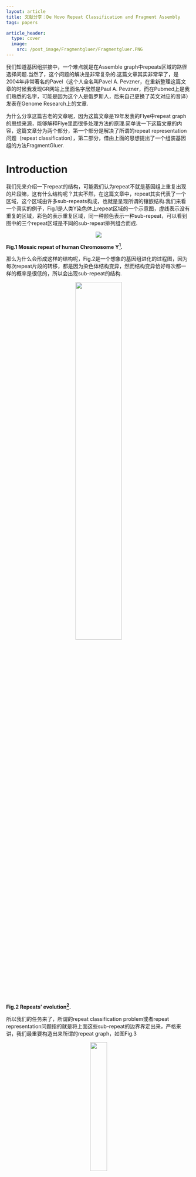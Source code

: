 ```yaml
---
layout: article
title: 文献分享：De Novo Repeat Classification and Fragment Assembly
tags: papers

article_header:
  type: cover
  image: 
    src: /post_image/Fragmentgluer/Fragmentgluer.PNG
---
```


我们知道基因组拼接中，一个难点就是在Assemble graph中repeats区域的路径选择问题.当然了，这个问题的解决是非常复杂的.这篇文章其实非常早了，是2004年非常著名的Pavel（这个人全名叫Pavel A. Pevzner，在重新整理这篇文章的时候我发现GR网站上里面名字居然是Paul A. Pevzner，而在Pubmed上是我们熟悉的名字，可能是因为这个人是俄罗斯人，后来自己更换了英文对应的音译）发表在Genome Research上的文章.

为什么分享这篇古老的文章呢，因为这篇文章是19年发表的Flye中repeat graph的思想来源，能够解释Flye里面很多处理方法的原理.简单说一下这篇文章的内容，这篇文章分为两个部分，第一个部分是解决了所谓的repeat representation问题（repeat classification），第二部分，借由上面的思想提出了一个组装基因组的方法FragmentGluer.
<!--more-->

# Introduction
我们先来介绍一下repeat的结构，可能我们认为repeat不就是基因组上重复出现的片段嘛，这有什么结构呢？其实不然，在这篇文章中，repeat其实代表了一个区域，这个区域由许多sub-repeats构成，也就是呈现所谓的镶嵌结构.我们来看一个真实的例子，Fig.1是人类Y染色体上repeat区域的一个示意图，虚线表示没有重复的区域，彩色的表示重复区域，同一种颜色表示一种sub-repeat，可以看到图中的三个repeat区域是不同的sub-repeat排列组合而成.

<p align="center">
    <img src="/post_image/Fragmentgluer/repeat_of_Y.PNG">
</p>

__Fig.1 Mosaic repeat of human Chromosome Y[^1].__


那么为什么会形成这样的结构呢，Fig.2是一个想象的基因组进化的过程图，因为每次repeat片段的转移，都是因为染色体结构变异，然而结构变异恰好每次都一样的概率是很低的，所以会出现sub-repeat的结构.

<p align="center">
    <img src="/post_image/Fragmentgluer/repeat_evolution.png" width="50%">
</p>

__Fig.2 Repeats’ evolution[^1].__

所以我们的任务来了，所谓的repeat classification problem或者repeat representation问题指的就是将上面这些sub-repeat的边界界定出来，严格来讲，我们最重要构造出来所谓的repeat graph，如图Fig.3

<p align="center">
    <img src="/post_image/Fragmentgluer/repeat_graph.png" width="30%">
</p>

__Fig.3 Repeat graph[^1].__


# Methods
## ${A}$-Bruijn Graphs
首先我们引入Genomic dot-plot的概念，我们将基因组自身进行local alignment，在比对上的坐标位置绘制一个点，我们可以得到所谓的dot-plot，如图Fig.4

<p align="center">
    <img src="/post_image/Fragmentgluer/dot_plot.png" width="60%">
</p>

__Fig.4 Genomic dot-plot of an imaginary sequence[^1].__


令${S}$是一个长度为${n}$的基因组序列，同时${A=(a_{ij})}$是一个${0-1}$的二元${n\times n}$的“similarity matrix”表示${S}$中的区域之间显著的local pairwise alignment的集合${\mathscr{A}}$.矩阵${A}$中，如果位置${i}$和位置${j}$比对上，则${a_{ij}=1}$，否则为${0}$（插入缺失不记录在${A}$中）.

我们可以将矩阵${A}$视为一个邻接矩阵，这个邻接矩阵对应了一个图，我们称为${A}$-graph，这个图有${n}$个顶点，顶点${i}$和顶点${j}$存在边，当且仅当${a_{ij}=1}$.令${V}$是${A}$-graph的连通分支集合，${v_i\in V}$表示包含顶点${i}$的连通分支（容易想象，每个连通分支中的点就是相互比对上的顶点）.

下面我们来定义多重图（multigraph）${A}$-Bruijn graph ${G(V,E)}$，其中${V}$中的每个顶点就是${A}$-graph的连通分支，连接${v_i,v_{(i+1)}}$.（换言之，在${A}$-Bruijn graph中，按照基因组本来的顺序连接这些顶点，即${A}$-graph的连通分支），其中${v_1}$称为source，${v_n}$称为sink. 换个角度，可以认为我们将从${1,\cdots n}$的欧拉路按照比对的关系，收缩为一个点。

<p align="center">
    <img src="/post_image/Fragmentgluer/sample_of_A_Bruijn_graphs.png" width="50%">
</p>

__Fig.5 Eaxmple of ${A}$-Bruijn graph.__


## Cleaning Up Whirls and Bulges

### What and Why
${A}$-Bruijn graph我们也可以将多重边视为权重。我们给定一个阈值${girth}$，那么所有长度短于${girth}$的圈视为short cycle。那么圈分为两类，①Whirls指的是全中所有边方向相同的短圈；②Bugles表示圈中存在反向边的短圈，如图Fig.6所示

<p align="center">
    <img src="/post_image/Fragmentgluer/Whirls_and_Bulges.png">
</p>

__Fig.6 Whirls and Bulges[^1].__

下面我们讨论一下二者的成因，Whirls是由于“inconsistent alignments”造成的，那么什么是inconsistent alignments呢？我们可以通过Fig.6来理解一下，由于比对的问题，我们将${--at}$比对到了${acat}$上，而这就导致了这三个序列的第一个${a}$比对错位的状态。（个人理解：理论上，在${A}$-graph的每个联通分支内部应该是一个完全子图），所以因为不一致的比对，我们将第二个${a}$也收缩进了一个${a}$的联通分支，所以出现了循环的Whirls的结构。在Fig.6B中为${a\rightarrow c \rightarrow a}$。当然，Whirls另一个成因是因为短串联重复序列（short tandem repeats），比如${\textbf{ATTCGATTCGATTCG}}$，这里${\textbf{ATTCG}}$重复了三次，在这篇文章，作者假设短串联重复序列在比对集合${\mathscr{A}}$中不存在。而Bugles是因为alignment中的gap导致的，比如${ac-t}$和${acat}$的比对，产生了两条path，形成了Bugle，分别为${c \rightarrow t}$以及${c \rightarrow a \rightarrow t}$.

<p align="center">
    <img src="/post_image/Fragmentgluer/inconsisitent.png">
</p>

__Fig.7 Consistent pairwise alignments and inconsistent pairwise alignments[^1].__

### Cleaning Whirls

对于${A}$-Bruijn graph中的顶点${v}$，令${P(v)}$表示其对应的${A}$-graph中的联通分支的顶点集合（基因组位置集合）。我们定义顶点${v}$是<b>“composite”</b>，如果${P(v)}$包含两个距离在${girth}$之内的基因组位点。这些位点就是潜在的“inconsistent alignments”所在的位点. 这部分的处理思想呢，就是将composite的顶点分成两个点。

算法采用迭代的方式进行，每次寻找${A}$-Bruijn graph中，连接composite和noncomposite顶点的所有边中权重最大的称为“split edge”，设边的权重（重边数）为${m}$，${v}$是这条边邻接的composite的顶点，那么这条边的权重为${m}$对应着${P(v)}$中${m}$个位点和后继位点的连边，我们将${P(v)}$中这${m}$个点的集合记为${M}$，（注意到${m<\lvert P(v)\rvert}$，设split edge邻接的noncomposite顶点为${n}$，因为如果${m=\lvert P(v)\rvert}$，那么意味着${P(v)}$后继位都包含在${P(n)}$中，那么${n}$是一个composite顶点，矛盾！）

所以我们可以将顶点${v}$分成两个顶点，分别为${P(v) \setminus M}$和${M}$收缩为的顶点. 然后将矩阵${A}$的相应元素的值进行更改，即${a_{ij}=0,\forall i\in M ,j\in P(v) \setminus M}$. 因为顶点${n}$是noncomposite顶点，所以拆分出来的${M}$对应的顶点一定是noncomposite. 这样每次我们至少产生了一个noncomposite顶点. 算法迭代进行，直到全部顶点变为composite顶点.（个人理解之所以每次选择边权重最大的，应该是可以减少迭代的次数，因为如此，我们每次尽可能多的拿走了${P(v)}$中的点），Fig.8是一个示意图

<p align="center">
    <img src="/post_image/Fragmentgluer/clean_whirls.png" width="45%">
</p>
__Fig.8 Processing of cleaning whirls.__

### Cleaning Bugles

Bugles往往在真实的情况下呈现网络的结构，如Fig.6所示，同时我们认为边的权重越大，说明这个边在repeat中越保守，所以我们想破除Bugles，同时保留权重大的边（换言之，因为repeat中间有gap才出现Bugles，两种走法，我们要进行统一，所以我们选择权重大的，也就是支持最多的走法为代表）. 所以这里引入Maximum Subgraph with Large Girth (MSLG) Problem，MSLG问题想去寻找一个不包含Short Cycle（长度小于${girth}$）的最大权子图，如果${girth=\infty}$，这就是一个最大支撑树的问题，但是对于${girth \ne \infty}$，这个问题非常复杂，所以我们选择一个近似算法。

首先寻找最大支撑树${T}$，然后将剩余边按照权重从大到小排序，以次加入${T}$中，如果产生short cycle则抛弃，否则保留。

### Erosion

再破除Bugles后，其实我们只是不再存在短圈，但是原本的Bugles还会剩余树状的末端，所以我们迭代的去除图中的叶子，也就是${degree=1}$的点（除了sink和source点外），直到图中只有sink和source点是度为${ 1 }$的点. 上述步骤的示意图见Fig.9

<p align="center">
    <img src="/post_image/Fragmentgluer/cleaning_and_erosion.png" width="60%">
</p>

__Fig.9 Cleaning up Whirls and Bulges and Erosion[^1].__

## Zigzag path and Consensus Sequence of Sub-repeats

经过Erosion之后，我们的图已经相当简单了，下面我们来得到consensus序列，其实很简单，每个顶点${v}$对应了相应的位置集合${P(v)}$，然后选择一个频率最高的碱基作为代表。

但是，在Fig.9中，我们发现，有一些path包含了foward和reverse边，这种就称为zigzag path，我们现在要将zigzag path拉直，从起点${s}$开始，到终点${t}$结束，每个内点${v}$，都会被我们计算从${s}$到${v}$之间正向边和反向边的差值，即${index(v)}$. 以Fig.8D为例，${a=s}$，其余点的${index}$值以次为，${\mathop{1}\limits_{b},\mathop{2}\limits_{c},\mathop{3}\limits_{d},\mathop{4}\limits_{e},\mathop{5}\limits_{f},\mathop{4}\limits_{g},\mathop{3}\limits_{h},\mathop{4}\limits_{i},\mathop{5}\limits_{j}}$，然后将相同${index}$的顶点合并，并将相应的${P(v)}$也合并. Fig.6的合并结果见图Fig.10

<p align="center">
    <img src="/post_image/Fragmentgluer/zigzag.png" width="60%">
</p>

__Fig.10 Zigzag path straightening[^1].__

## Threading the Genomic Sequence Through the Graph

因为前面的处理操作删除了很多顶点，所以${A}$-Bruijn graph的Eulerian path被打断了，我们现在的目标是的将片段连起来.

我们现在将${A}$-Bruijn graph ${G}$中的每个顶点${v}$都对应了基因组的位置${P(v)}$，我们将${P(v)}$中的位置用顶点${v}$进行编号，由于我们缺失了一些顶点，所以并不是所有的基因序列被我们编号. 将及基因组位置的顶点编号按照顺序排序，不妨设为${v_1,\cdots ,v_k}$，然后我们寻找${v_i}$和${v_{i+1}(1\leq i <k)}$之间的最长（顶点数目最多）的最短（权重最小）路，那么这些路合并起来，我们就可以认为将“删减”后的基因组走了一遍，这个过程称为“threading”. 这个过程结束后，我们得到了基因序列${S}$的consensus序列，也就是说，这个序列中所有的sub-repeats都被替换为了consensus序列，进一步我们可以将simple path合并为一条边，这样的图就被称为“<b>repeat graph</b>”在threading的过程中，可以根据边被${S}$的consensus序列穿过的次数来定义重数multiplicity，大于1的就是sub-repeat. 由此我们得到了repeat classification问题的结果，我们厘定了这些sub-repeat之间的连接关系. Fig.11展示了Fig.5的例子得到的最终结果

<p align="center">
    <img src="/post_image/Fragmentgluer/resulting_graph.png" width="60%">
</p>

__Fig.11 The resulting graph of sample.png.__

## Constructing ${A}$-Bruijn Graph Without the Similarity Matrix

这一部分是从repeat classification问题到Genome Assembly问题的关键. 

在通常的情况下，我们是不知道基因组的全部序列的，那么我们是否还能解决repeat classification问题呢？我们很容易想到测序技术可以提供帮助. 设substrings集合${S_1,\cdots, S_t}$是基因组序列${S}$的一个“covering set”，也就是${S}$的每对连续的位置，都可以在${S_1,\cdots, S_t}$中的某个元素${S_i}$找到. 如果我们让${S_1,\cdots, S_t}$相互进行序列比对，那么实际上我们可以得到${S}$与自身进行local alignment得到的Similarity Matrix ${A}$的一个子矩阵（Fig.12），因为${S_1,\cdots, S_t}$覆盖${S}$，所以理论上我们可以推理出未知的矩阵${A}$. 

<p align="center">
    <img src="/post_image/Fragmentgluer/snapshot_of_A.png" width="60%">
</p>

__Fig.12 The snapshot of Similarity Matrix ${A}$.__

现在的我们不知道${S_1,\cdots S_t}$在${S}$中的位置，但是我们可以证明，${S_1,\cdots S_t}$任意连接（序列的直接连接，而非通过overlap的组装）得到的序列${S'}$，及其相应的Similarity Matrix ${A'}$，所生成的${A'}$-Bruijn graph和${S}$生成的${A'}$-Bruijn graph是完全一致的. 道理也很简单，对于node ${i}$在substrings中的任何复制，都最后被捏在一起了，因为${S_1,\cdots S_t}$的覆盖，${S}$的所有边，都被${S'}$保存了至少一次. Fig.13展示了Fig.5的例子，如果通过测序read如何得到${A}$-Bruijn graph

<p align="center">
    <img src="/post_image/Fragmentgluer/Constructing_ABruijn_Graph_Without_the_Similarity_Matrix.png" width="60%">
</p>

__Fig.13 Constructing ${A}$-Bruijn Graph Without the Similarity Matrix.__

## Fragment Assembly

所以我们通过上面的方法，可以通过测序read得到repeat graph.具体步骤如下

0a.从${{S_1,\cdots ,S_t}}$中鉴别和移除嵌合体read（两个不相邻的基因片段，连在一起）.

0b.任意连接read序列及其反向序列连接成一个序列，然后reads之间两两进行序列比对，得到Similarity Matrix${A}$.

&nbsp;1.构建矩阵${A}$的${A}$-Bruijn graph.

&nbsp;2.去除Whirls.（Mentioned before）

&nbsp;3.去除Bugles.（Mentioned before）

&nbsp;4.Erosion步骤，迭代${girth}$次去除叶子.

4a.为最长的path恢复步骤4去除的顶点. PS：因为现在我们并不知道souce和sink点是哪一个，因此我们选择迭代去除${girth}$次图中的叶子，并在4a步恢复，试图保护souce和sink点.

&nbsp;5.延展zigzag path.（Mentioned before）

&nbsp;6.按照read的序列顺序来thread graph，将read穿过顶点的次数定义为这个顶点的coverage（覆盖度），一个simple path的覆盖度指的是顶点覆盖度的平均值.

&nbsp;7.将simple path收缩为一条边，置于边的mutiplicity，这里调用了Pavzner之前做的一个称为Eulerian Copy Number的算法来计算的.

&nbsp;8.将repeat graph中的非重复边删去，就称为“Tangles”其刻画了sub-repeats的连接关系.

&nbsp;9.步骤6得到的结果，进一步利用mate-pairs的信息来解开部分repeats.（个人理解，具体的内容，这篇文章说详细内容在这篇Pevzner, P. and Tang, H. 2001. Fragment assembly with double-barreled data. <i>Bioinformatics</i> 17: S225–S233.）

10.Simple path输出为contig，再进一步用Euler Scaffolding algorithm组装为scaffold.

# Trailer

这篇博客，我们考古了04年的FragmentGluer，主要是向大家介绍repeat graph的思想，尤其是Constructing ${A}$-Bruijn Graph Without the Similarity Matrix这个部分，在充分理解了之后，希望大家移步[文献分享：Assembly of long, error-prone reads using repeat graphs Assembly](https://wu-haonan.github.io/2021/07/14/Flye.html)，这篇博客我们将介绍Pavel A. Pevzner的Flye算法.

# Reference

[^1]:图片来源[De Novo Repeat Classification and Fragment Assembly](https://genome.cshlp.org/content/14/9/1786.long)